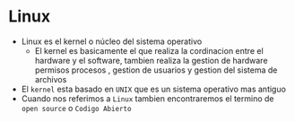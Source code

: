 # Linux


- Linux es el kernel o núcleo del sistema operativo
    - El kernel es basicamente el que realiza la cordinacion entre el hardware y el software, tambien realiza la gestion de hardware permisos procesos , gestion de usuarios y gestion del sistema de archivos
- El `kernel` esta basado en `UNIX` que es un sistema operativo mas antiguo
- Cuando nos referimos a `Linux` tambien encontraremos el termino de `open source` o  `Codigo Abierto`












